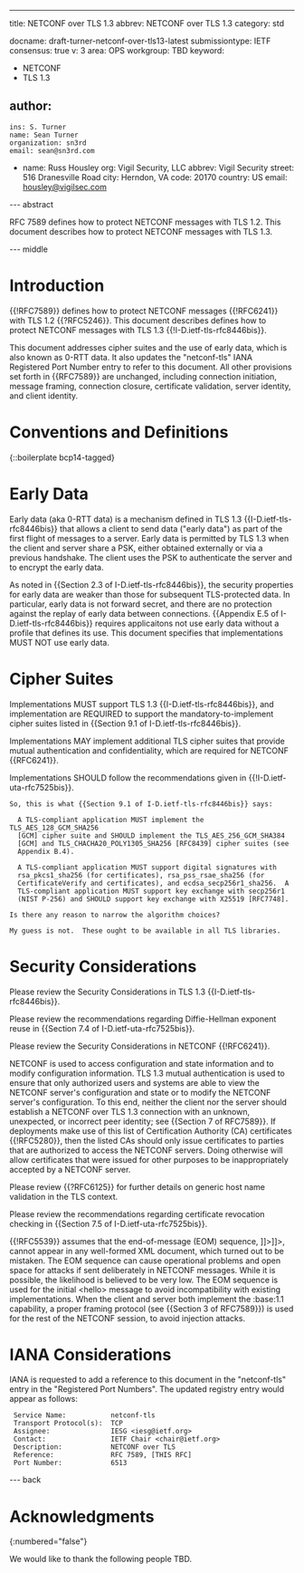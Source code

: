 ---
title: NETCONF over TLS 1.3
abbrev: NETCONF over TLS 1.3
category: std

docname: draft-turner-netconf-over-tls13-latest
submissiontype: IETF
consensus: true
v: 3
area: OPS
workgroup: TBD
keyword:
 - NETCONF
 - TLS 1.3

author:
 -
    ins: S. Turner
    name: Sean Turner
    organization: sn3rd
    email: sean@sn3rd.com
 -
    name: Russ Housley
    org: Vigil Security, LLC
    abbrev: Vigil Security
    street: 516 Dranesville Road
    city: Herndon, VA
    code: 20170
    country: US
    email: housley@vigilsec.com


--- abstract

RFC 7589 defines how to protect NETCONF messages with TLS 1.2.
This document describes how to protect NETCONF messages with TLS 1.3.


--- middle

# Introduction

{{!RFC7589}} defines how to protect NETCONF messages {{!RFC6241}} with
TLS 1.2 {{?RFC5246}}. This document describes defines how to protect
NETCONF messages with TLS 1.3 {{!I-D.ietf-tls-rfc8446bis}}.

This document addresses cipher suites and the use of early data, which is also
known as 0-RTT data. It also updates the "netconf-tls" IANA Registered Port
Number entry to refer to this document. All other provisions set forth
in {{RFC7589}} are unchanged, including connection initiation, message framing,
connection closure, certificate validation, server identity, and client
identity.


# Conventions and Definitions

{::boilerplate bcp14-tagged}

# Early Data

Early data (aka 0-RTT data) is a mechanism defined in TLS 1.3
{{I-D.ietf-tls-rfc8446bis}} that allows a client to send data ("early data")
as part of the first flight of messages to a server. Early data is
permitted by TLS 1.3 when the client and server share a PSK, either obtained
externally or via a previous handshake. The client uses the PSK to
authenticate the server and to encrypt the early data.

As noted in {{Section 2.3 of I-D.ietf-tls-rfc8446bis}}, the security
properties for early data are weaker than those for subsequent TLS-protected
data. In particular, early data is not forward secret, and there are no
protection against the replay of early data between connections.
{{Appendix E.5 of I-D.ietf-tls-rfc8446bis}} requires applicaitons not
use early data without a profile that defines its use. This document
specifies that implementations MUST NOT use early data.

# Cipher Suites

Implementations MUST support TLS 1.3 {{I-D.ietf-tls-rfc8446bis}}, and
implementation are REQUIRED to support the mandatory-to-implement cipher
suites listed in {{Section 9.1 of I-D.ietf-tls-rfc8446bis}}.

Implementations MAY implement additional TLS cipher suites that provide
mutual authentication and confidentiality, which are required for NETCONF
{{RFC6241}}.

Implementations SHOULD follow the recommendations given in
{{!I-D.ietf-uta-rfc7525bis}}.

~~~
So, this is what {{Section 9.1 of I-D.ietf-tls-rfc8446bis}} says:

  A TLS-compliant application MUST implement the TLS_AES_128_GCM_SHA256
  [GCM] cipher suite and SHOULD implement the TLS_AES_256_GCM_SHA384
  [GCM] and TLS_CHACHA20_POLY1305_SHA256 [RFC8439] cipher suites (see
  Appendix B.4).

  A TLS-compliant application MUST support digital signatures with
  rsa_pkcs1_sha256 (for certificates), rsa_pss_rsae_sha256 (for
  CertificateVerify and certificates), and ecdsa_secp256r1_sha256.  A
  TLS-compliant application MUST support key exchange with secp256r1
  (NIST P-256) and SHOULD support key exchange with X25519 [RFC7748].

Is there any reason to narrow the algorithm choices?

My guess is not.  These ought to be available in all TLS libraries.
~~~

# Security Considerations

Please review the Security Considerations in TLS 1.3 {{I-D.ietf-tls-rfc8446bis}}.

Please review the recommendations regarding Diffie-Hellman exponent reuse
in {{Section 7.4 of I-D.ietf-uta-rfc7525bis}}.

Please review the Security Considerations in NETCONF {{!RFC6241}}.

NETCONF is used to access configuration and state information and to
modify configuration information. TLS 1.3 mutual authentication is used
to ensure that only authorized users and systems are able to view the
NETCONF server's configuration and state or to modify the NETCONF
server's configuration. To this end, neither the client nor the server
should establish a NETCONF over TLS 1.3 connection with an unknown,
unexpected, or incorrect peer identity; see {{Section 7 of RFC7589}}. If
deployments make use of this list of Certification Authority (CA)
certificates {{!RFC5280}}, then the listed CAs should only issue certificates
to parties that are authorized to access the NETCONF servers. Doing otherwise
will allow certificates that were issued for other purposes to be
inappropriately accepted by a NETCONF server.

Please review {{?RFC6125}} for further details on generic host name
validation in the TLS context.

Please review the recommendations regarding certificate revocation checking
in {{Section 7.5 of I-D.ietf-uta-rfc7525bis}}.

{{!RFC5539}} assumes that the end-of-message (EOM) sequence, ]]>]]>,
cannot appear in any well-formed XML document, which turned out to be
mistaken. The EOM sequence can cause operational problems and open
space for attacks if sent deliberately in NETCONF messages. While it is
possible, the likelihood is believed to be very low.  The EOM sequence is
used for the initial \<hello\> message to avoid incompatibility with existing
implementations.  When the client and server both implement the :base:1.1
capability, a proper framing protocol (see {{Section 3 of RFC7589}}) is used
for the rest of the NETCONF session, to avoid injection attacks.


# IANA Considerations

IANA is requested to add a reference to this document in the
"netconf-tls" entry in the "Registered Port Numbers". The updated
registry entry would appear as follows:

     Service Name:           netconf-tls
     Transport Protocol(s):  TCP
     Assignee:               IESG <iesg@ietf.org>
     Contact:                IETF Chair <chair@ietf.org>
     Description:            NETCONF over TLS
     Reference:              RFC 7589, [THIS RFC]
     Port Number:            6513


--- back

# Acknowledgments
{:numbered="false"}

We would like to thank the following people TBD.
